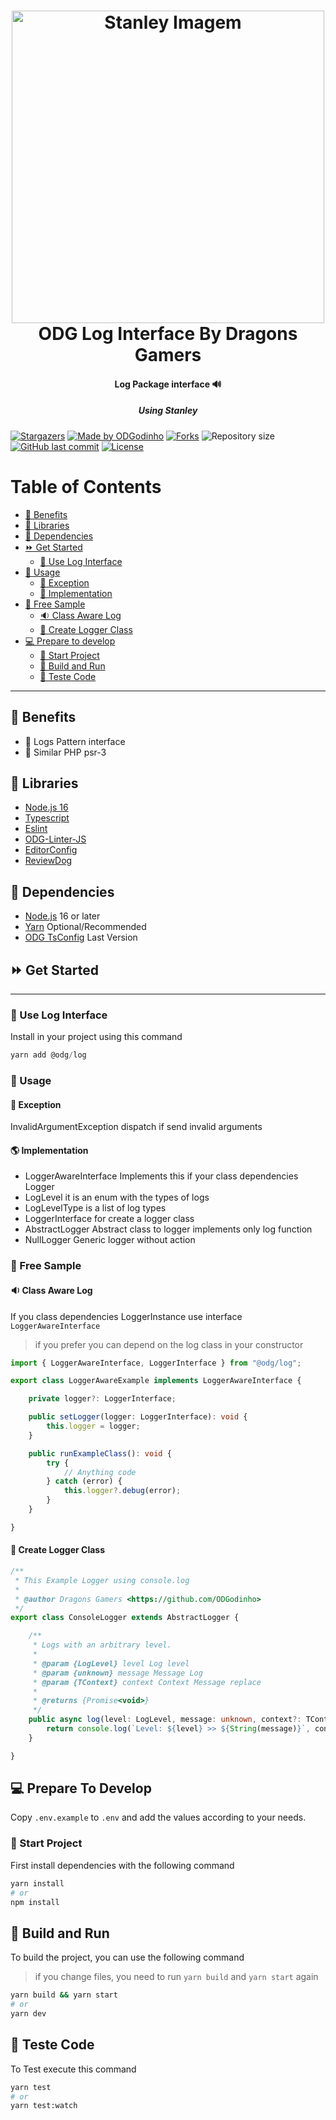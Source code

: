 <h1 align="center">
    <a href="https://github.com/ODGodinho">
        <img
            src="https://raw.githubusercontent.com/ODGodinho/Stanley-TheTemplate/main/public/images/Stanley.jpg"
            alt="Stanley Imagem" width="500"
        />
    </a>
    <br />
    ODG Log Interface By Dragons Gamers
    <br />
</h1>

<h4 align="center">Log Package interface 🔊</h4>
<h5 align="center">Using Stanley</h5>

<p align="center">

[![Stargazers](https://img.shields.io/github/stars/ODGodinho/ODGLog?color=F430A4)](https://github.com/ODGodinho/ODGLog/stargazers)
[![Made by ODGodinho](https://img.shields.io/badge/made%20by-ODGodinho-%2304A361)](https://www.linkedin.com/in/victor-alves-odgodinho/)
[![Forks](https://img.shields.io/github/forks/ODGodinho/ODGLog?color=CD4D34)](https://github.com/ODGodinho/ODGLog/network/members)
![Repository size](https://img.shields.io/github/repo-size/ODGodinho/ODGLog)
[![GitHub last commit](https://img.shields.io/github/last-commit/ODGodinho/ODGLog)](https://github.com/ODGodinho/ODGLog/commits/master)
[![License](https://img.shields.io/badge/license-MIT-brightgreen)](https://opensource.org/licenses/MIT)

</p>

# Table of Contents

- [🎇 Benefits](#-benefits)
- [📗 Libraries](#-libraries)
- [📁 Dependencies](#-dependencies)
- [⏩ Get Started](#-get-started)
  - [🔘 Use Log Interface](#-use-log-interface)
- [📰 Usage](#-usage)
  - [🙈 Exception](#-exception)
  - [🔐 Implementation](#-implementation)
- [🍰 Free Sample](#-free-sample)
  - [🔉 Class Aware Log](#-class-aware-log)
  - [👀 Create Logger Class](#-create-logger-class)
- [💻 Prepare to develop](#-prepare-to-develop)
  - [📍 Start Project](#-start-project)
  - [📨 Build and Run](#-build-and-run)
  - [🧪 Teste Code](#-teste-code)

---

## 🎇 Benefits

- 🚀 Logs Pattern interface
- 🚨 Similar PHP psr-3

## 📗 Libraries

- [Node.js 16](https://nodejs.org/?n=dragonsgamers)
- [Typescript](https://www.typescriptlang.org/?n=dragonsgamers)
- [Eslint](https://eslint.org/?n=dragonsgamers)
- [ODG-Linter-JS](https://github.com/ODGodinho/ODG-Linter-Js?n=dragonsgamers)
- [EditorConfig](https://editorconfig.org/?n=dragonsgamers)
- [ReviewDog](https://github.com/reviewdog/action-eslint)

## 📁 Dependencies

- [Node.js](https://nodejs.org) 16 or later
- [Yarn](https://yarnpkg.com/) Optional/Recommended
- [ODG TsConfig](https://github.com/ODGodinho/tsconfig) Last Version

## ⏩ Get Started

---

### 🔘 Use Log Interface

Install in your project using this command

```powershell
yarn add @odg/log
```

### 📰 Usage

#### 📰 Exception

InvalidArgumentException dispatch if send invalid arguments

#### 🌎 Implementation

- LoggerAwareInterface Implements this if your class dependencies Logger
- LogLevel it is an enum with the types of logs
- LogLevelType is a list of log types
- LoggerInterface for create a logger class
- AbstractLogger Abstract class to logger implements only log function
- NullLogger Generic logger without action

### 🍰 Free Sample

#### 🔉 Class Aware Log

If you class dependencies LoggerInstance use interface `LoggerAwareInterface`

> if you prefer you can depend on the log class in your constructor

```typescript
import { LoggerAwareInterface, LoggerInterface } from "@odg/log";

export class LoggerAwareExample implements LoggerAwareInterface {

    private logger?: LoggerInterface;

    public setLogger(logger: LoggerInterface): void {
        this.logger = logger;
    }

    public runExampleClass(): void {
        try {
            // Anything code
        } catch (error) {
            this.logger?.debug(error);
        }
    }

}
```

#### 👀 Create Logger Class

```typescript
/**
 * This Example Logger using console.log
 *
 * @author Dragons Gamers <https://github.com/ODGodinho>
 */
export class ConsoleLogger extends AbstractLogger {

    /**
     * Logs with an arbitrary level.
     *
     * @param {LogLevel} level Log level
     * @param {unknown} message Message Log
     * @param {TContext} context Context Message replace
     *
     * @returns {Promise<void>}
     */
    public async log(level: LogLevel, message: unknown, context?: TContext): Promise<void> {
        return console.log(`Level: ${level} >> ${String(message)}`, context);
    }

}
```

## 💻 Prepare To Develop

Copy `.env.example` to `.env` and add the values according to your needs.

### 📍 Start Project

First install dependencies with the following command

```bash
yarn install
# or
npm install
```

## 📨 Build and Run

To build the project, you can use the following command

> if you change files, you need to run `yarn build` and `yarn start` again

```bash
yarn build && yarn start
# or
yarn dev
```

## 🧪 Teste Code

To Test execute this command

```bash
yarn test
# or
yarn test:watch
```
